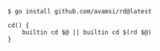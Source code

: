 ```
$ go install github.com/avamsi/rd@latest
```
```shell
cd() {
	builtin cd $@ || builtin cd $(rd $@)
}
```
